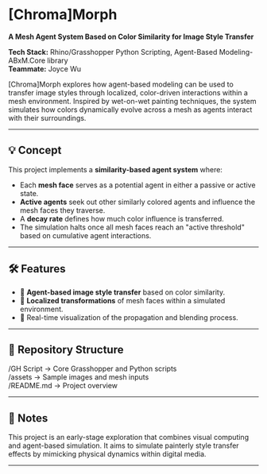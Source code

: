 # [Chroma]Morph

**A Mesh Agent System Based on Color Similarity for Image Style Transfer**

**Tech Stack:** Rhino/Grasshopper Python Scripting, Agent-Based Modeling-ABxM.Core library                                                  
**Teammate:** Joyce Wu  

[Chroma]Morph explores how agent-based modeling can be used to transfer image styles through localized, color-driven interactions within a mesh environment. Inspired by wet-on-wet painting techniques, the system simulates how colors dynamically evolve across a mesh as agents interact with their surroundings.

---

## 💡 Concept

This project implements a **similarity-based agent system** where:

- Each **mesh face** serves as a potential agent in either a passive or active state.
- **Active agents** seek out other similarly colored agents and influence the mesh faces they traverse.
- A **decay rate** defines how much color influence is transferred.
- The simulation halts once all mesh faces reach an "active threshold" based on cumulative agent interactions.

---

## 🛠 Features

- 🎨 **Agent-based image style transfer** based on color similarity.
- 🧩 **Localized transformations** of mesh faces within a simulated environment.
- 🔄 Real-time visualization of the propagation and blending process.

---

## 📁 Repository Structure
/GH Script        → Core Grasshopper and Python scripts                                                                                           
/assets           → Sample images and mesh inputs                                                                                              
/README.md        → Project overview

---

## 🚧 Notes

This project is an early-stage exploration that combines visual computing and agent-based simulation. It aims to simulate painterly style transfer effects by mimicking physical dynamics within digital media.

---

